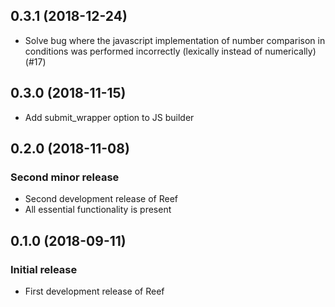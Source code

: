 ## 0.3.1 (2018-12-24)

- Solve bug where the javascript implementation of number comparison in conditions was performed incorrectly (lexically instead of numerically) (#17)

## 0.3.0 (2018-11-15)

- Add submit_wrapper option to JS builder

## 0.2.0 (2018-11-08)

### Second minor release

- Second development release of Reef
- All essential functionality is present

## 0.1.0 (2018-09-11)

### Initial release

- First development release of Reef

